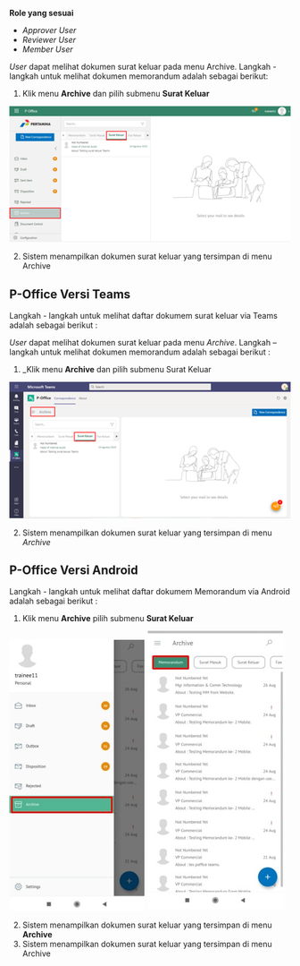 **Role yang sesuai**

- *Approver User*
- *Reviewer User*
- *Member User*

*User* dapat melihat dokumen surat keluar pada menu Archive. Langkah - langkah untuk melihat dokumen memorandum adalah sebagai berikut:

1. Klik menu **Archive** dan pilih submenu **Surat Keluar**

![gambar](Archive/AR_Web/AR03.png)

2. Sistem menampilkan dokumen surat keluar yang tersimpan di menu Archive



## **P-Office Versi Teams**

Langkah - langkah untuk melihat daftar dokumem surat keluar via Teams adalah sebagai berikut :


_User_ dapat melihat dokumen surat keluar pada menu _Archive_. Langkah – langkah untuk melihat dokumen memorandum adalah sebagai berikut :


1.  _Klik menu **Archive** dan pilih submenu Surat Keluar

![gambar](Archive/AR_Teams/AR03.png)

2.  Sistem menampilkan dokumen surat keluar yang tersimpan di menu _Archive_

## **P-Office Versi Android**

Langkah - langkah untuk melihat daftar dokumem Memorandum via Android adalah sebagai berikut :


1. Klik menu **Archive** pilih submenu **Surat Keluar**
   
![gambar](Archive/AR_Android/MM/A01.jpg) ![gambar](Archive/AR_Android/MM/A02.jpg)

2. Sistem menampilkan dokumen surat keluar yang tersimpan di menu **Archive**
2.  Sistem menampilkan dokumen surat keluar yang tersimpan di menu Archive
